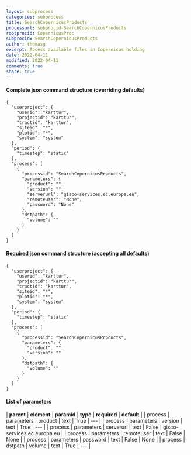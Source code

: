 ```yaml
---
layout: subprocess
categories: subprocess
title: SearchCopernicusProducts
processurl: subprocid-SearchCopernicusProducts
rootprocid: CopernicusProc
subprocid: SearchCopernicusProducts
author: thomasg
excerpt: Access available files in Copernicus holding
date: 2022-04-11
modified: 2022-04-11
comments: true
share: true
---
```


#### Complete json command structure (overriding defaults)
```
{
  "userproject": {
    "userid": "karttur",
    "projectid": "karttur",
    "tractid": "karttur",
    "siteid": "*",
    "plotid": "*",
    "system": "system"
  },
  "period": {
    "timestep": "static"
  },
  "process": [
    {
      "processid": "SearchCopernicusProducts",
      "parameters": {
        "product": "",
        "version": "",
        "serverurl": "gisco-services.ec.europa.eu",
        "remoteuser": "None",
        "password": "None"
      },
      "dstpath": {
        "volume": ""
      }
    }
  ]
}
```
#### Required json command structure (accepting all defaults)
```
{
  "userproject": {
    "userid": "karttur",
    "projectid": "karttur",
    "tractid": "karttur",
    "siteid": "*",
    "plotid": "*",
    "system": "system"
  },
  "period": {
    "timestep": "static"
  },
  "process": [
    {
      "processid": "SearchCopernicusProducts",
      "parameters": {
        "product": "",
        "version": ""
      },
      "dstpath": {
        "volume": ""
      }
    }
  ]
}
```
#### List of parameters

| **parent** | **element** | **paramid** | **type** | **required** | **default** |
| process | parameters | product | text | True | --- |
| process | parameters | version | text | True | --- |
| process | parameters | serverurl | text | False | gisco-services.ec.europa.eu |
| process | parameters | remoteuser | text | False | None |
| process | parameters | password | text | False | None |
| process | dstpath | volume | text | True | --- |
